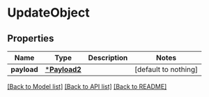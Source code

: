 # UpdateObject


## Properties
Name | Type | Description | Notes
------------ | ------------- | ------------- | -------------
**payload** | [***Payload2**](Payload2.md) |  | [default to nothing]


[[Back to Model list]](../README.md#models) [[Back to API list]](../README.md#api-endpoints) [[Back to README]](../README.md)


